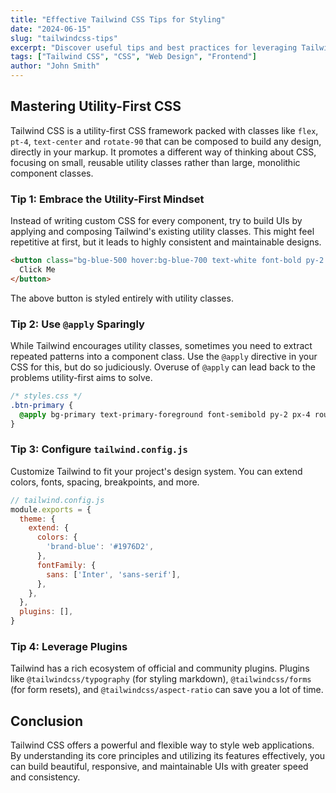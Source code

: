```yaml
---
title: "Effective Tailwind CSS Tips for Styling"
date: "2024-06-15"
slug: "tailwindcss-tips"
excerpt: "Discover useful tips and best practices for leveraging Tailwind CSS in your projects for efficient and beautiful UIs. Maximize your productivity with these techniques."
tags: ["Tailwind CSS", "CSS", "Web Design", "Frontend"]
author: "John Smith"
---
```


## Mastering Utility-First CSS

Tailwind CSS is a utility-first CSS framework packed with classes like `flex`, `pt-4`, `text-center` and `rotate-90` that can be composed to build any design, directly in your markup. It promotes a different way of thinking about CSS, focusing on small, reusable utility classes rather than large, monolithic component classes.

### Tip 1: Embrace the Utility-First Mindset

Instead of writing custom CSS for every component, try to build UIs by applying and composing Tailwind's existing utility classes. This might feel repetitive at first, but it leads to highly consistent and maintainable designs.

```html
<button class="bg-blue-500 hover:bg-blue-700 text-white font-bold py-2 px-4 rounded">
  Click Me
</button>
```
The above button is styled entirely with utility classes.

### Tip 2: Use `@apply` Sparingly

While Tailwind encourages utility classes, sometimes you need to extract repeated patterns into a component class. Use the `@apply` directive in your CSS for this, but do so judiciously. Overuse of `@apply` can lead back to the problems utility-first aims to solve.

```css
/* styles.css */
.btn-primary {
  @apply bg-primary text-primary-foreground font-semibold py-2 px-4 rounded-md shadow-sm hover:bg-primary/90 transition-colors;
}
```

### Tip 3: Configure `tailwind.config.js`

Customize Tailwind to fit your project's design system. You can extend colors, fonts, spacing, breakpoints, and more.

```javascript
// tailwind.config.js
module.exports = {
  theme: {
    extend: {
      colors: {
        'brand-blue': '#1976D2',
      },
      fontFamily: {
        sans: ['Inter', 'sans-serif'],
      },
    },
  },
  plugins: [],
}
```

### Tip 4: Leverage Plugins

Tailwind has a rich ecosystem of official and community plugins. Plugins like `@tailwindcss/typography` (for styling markdown), `@tailwindcss/forms` (for form resets), and `@tailwindcss/aspect-ratio` can save you a lot of time.

## Conclusion

Tailwind CSS offers a powerful and flexible way to style web applications. By understanding its core principles and utilizing its features effectively, you can build beautiful, responsive, and maintainable UIs with greater speed and consistency.
